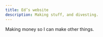 ```yaml
---
title: Ed’s website
description: Making stuff, and divesting.
---
```


Making money so I can make other things.